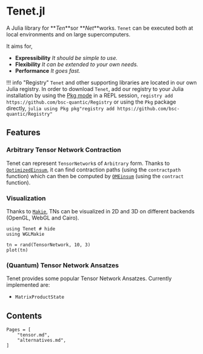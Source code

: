 # Tenet.jl

A Julia library for **_Ten_**sor **_Net_**works. `Tenet` can be executed both at local environments and on large supercomputers.

It aims for,

- **Expressibility** _It should be simple to use._
- **Flexibility** _It can be extended to your own needs._
- **Performance** _It goes fast._

!!! info "Registry"
    `Tenet` and other supporting libraries are located in our own Julia registry.
    In order to download `Tenet`, add our registry to your Julia installation by using the [Pkg mode](https://docs.julialang.org/en/v1/stdlib/REPL/#Pkg-mode) in a REPL session,
    ```
    registry add https://github.com/bsc-quantic/Registry
    ```
    or using the `Pkg` package directly,
    ```julia
    using Pkg
    pkg"registry add https://github.com/bsc-quantic/Registry"
    ```

## Features

### Arbitrary Tensor Network Contraction

Tenet can represent `TensorNetwork`s of `Arbitrary` form. Thanks to [`OptimizedEinsum`](https://github.com/bsc-quantic/OptimizedEinsum.jl), it can find contraction paths (using the `contractpath` function) which can then be computed by [`OMEinsum`](https://github.com/under-Peter/OMEinsum.jl) (using the `contract` function).

### Visualization

Thanks to [`Makie`](https://github.com/MakieOrg/Makie.jl), TNs can be visualized in 2D and 3D on different backends (OpenGL, WebGL and Cairo).

```@example
using Tenet # hide
using WGLMakie

tn = rand(TensorNetwork, 10, 3)
plot(tn)
```

### (Quantum) Tensor Network Ansatzes

Tenet provides some popular Tensor Network Ansatzes. Currently implemented are:

- `MatrixProductState`

## Contents

```@contents
Pages = [
    "tensor.md",
    "alternatives.md",
]
```
